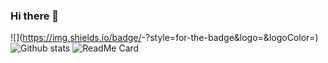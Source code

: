 ### Hi there 👋

<!--
**Ishita03-Singh/Ishita03-Singh** is a ✨ _special_ ✨ repository because its `README.md` (this file) appears on your GitHub profile.

Here are some ideas to get you started:

- 🔭 I’m currently working on ...
- 🌱 I’m currently learning ...
- 👯 I’m looking to collaborate on ...
- 🤔 I’m looking for help with ...
- 💬 Ask me about ...
- 📫 How to reach me: ...
- 😄 Pronouns: ...
- ⚡ Fun fact: ...

-->
![<Badge Name>](https://img.shields.io/badge/<Badge Text>-<Background Color>?style=for-the-badge&logo=<Icon Name>&logoColor=<Logo Color>)
![Github stats](https://github-readme-stats.vercel.app/api?username=Ishita03-Singh)
![ReadMe Card](https://github-readme-stats.vercel.app/api/pin/?username=Ishita03-Singh&repo=Covi-Eye)
